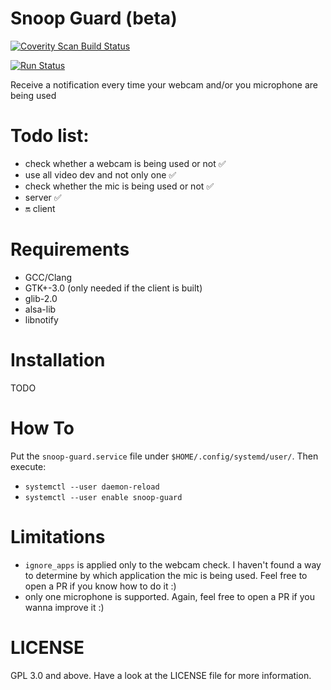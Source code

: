 # Snoop Guard (beta)
<a href="https://scan.coverity.com/projects/paolostivanin-snoop-guard">
  <img alt="Coverity Scan Build Status"
       src="https://scan.coverity.com/projects/12910/badge.svg"/>
</a>

[![Run Status](https://api.shippable.com/projects/58e3d5769401b40600a7c02e/badge?branch=master)](https://app.shippable.com/github/paolostivanin/Snoop-Guard)

Receive a notification every time your webcam and/or you microphone are being used

# Todo list:
* check whether a webcam is being used or not :white_check_mark:
* use all video dev and not only one :white_check_mark:
* check whether the mic is being used or not :white_check_mark:
* server :white_check_mark:
* :on: client

# Requirements
* GCC/Clang
* GTK+-3.0 (only needed if the client is built)
* glib-2.0
* alsa-lib
* libnotify

# Installation
TODO

# How To
Put the `snoop-guard.service` file under `$HOME/.config/systemd/user/`. Then execute:
* `systemctl --user daemon-reload`
* `systemctl --user enable snoop-guard`

# Limitations
* `ignore_apps` is applied only to the webcam check. I haven't found a way to determine by which application the mic is being used. Feel free to open a PR if you know how to do it :)
* only one microphone is supported. Again, feel free to open a PR if you wanna improve it :)

# LICENSE
GPL 3.0 and above. Have a look at the LICENSE file for more information.
